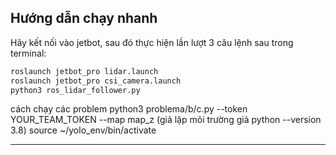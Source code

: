 ## Hướng dẫn chạy nhanh

Hãy kết nối vào jetbot, sau đó thực hiện lần lượt 3 câu lệnh sau trong terminal:

```sh
roslaunch jetbot_pro lidar.launch
roslaunch jetbot_pro csi_camera.launch
python3 ros_lidar_follower.py
```
cách chạy các problem 
python3 problema/b/c.py --token YOUR_TEAM_TOKEN --map map_z
(giả lập môi trường giả python --version 3.8)
source ~/yolo_env/bin/activate


---
